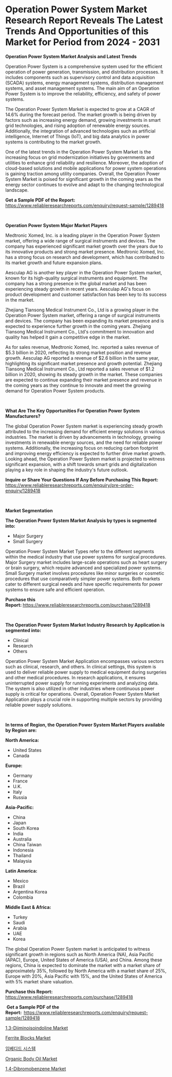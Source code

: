 <p><h1>Operation Power System Market Research Report Reveals The Latest Trends And Opportunities of this Market for Period from 2024 - 2031</h1></p><p><strong>Operation Power System Market Analysis and Latest Trends</strong></p>
<p><p>Operation Power System is a comprehensive system used for the efficient operation of power generation, transmission, and distribution processes. It includes components such as supervisory control and data acquisition (SCADA) systems, energy management systems, distribution management systems, and asset management systems. The main aim of an Operation Power System is to improve the reliability, efficiency, and safety of power systems.</p><p>The Operation Power System Market is expected to grow at a CAGR of 14.6% during the forecast period. The market growth is being driven by factors such as increasing energy demand, growing investments in smart grid technologies, and rising adoption of renewable energy sources. Additionally, the integration of advanced technologies such as artificial intelligence, Internet of Things (IoT), and big data analytics in power systems is contributing to the market growth.</p><p>One of the latest trends in the Operation Power System Market is the increasing focus on grid modernization initiatives by governments and utilities to enhance grid reliability and resilience. Moreover, the adoption of cloud-based solutions and mobile applications for power system operations is gaining traction among utility companies. Overall, the Operation Power System Market is poised for significant growth in the coming years as the energy sector continues to evolve and adapt to the changing technological landscape.</p></p>
<p><strong>Get a Sample PDF of the Report:&nbsp;</strong> <a href="https://www.reliableresearchreports.com/enquiry/request-sample/1289418">https://www.reliableresearchreports.com/enquiry/request-sample/1289418</a></p>
<p>&nbsp;</p>
<p><strong>Operation Power System Major Market Players</strong></p>
<p><p>Medtronic Xomed, Inc. is a leading player in the Operation Power System market, offering a wide range of surgical instruments and devices. The company has experienced significant market growth over the years due to its innovative products and strong market presence. Medtronic Xomed, Inc. has a strong focus on research and development, which has contributed to its market growth and future expansion plans.</p><p>Aesculap AG is another key player in the Operation Power System market, known for its high-quality surgical instruments and equipment. The company has a strong presence in the global market and has been experiencing steady growth in recent years. Aesculap AG's focus on product development and customer satisfaction has been key to its success in the market.</p><p>Zhejiang Tiansong Medical Instrument Co., Ltd is a growing player in the Operation Power System market, offering a range of surgical instruments and devices. The company has been expanding its market presence and is expected to experience further growth in the coming years. Zhejiang Tiansong Medical Instrument Co., Ltd's commitment to innovation and quality has helped it gain a competitive edge in the market.</p><p>As for sales revenue, Medtronic Xomed, Inc. reported a sales revenue of $5.3 billion in 2020, reflecting its strong market position and revenue growth. Aesculap AG reported a revenue of $2.6 billion in the same year, highlighting its significant market presence and growth potential. Zhejiang Tiansong Medical Instrument Co., Ltd reported a sales revenue of $1.2 billion in 2020, showing its steady growth in the market. These companies are expected to continue expanding their market presence and revenue in the coming years as they continue to innovate and meet the growing demand for Operation Power System products.</p></p>
<p>&nbsp;</p>
<p><strong>What Are The Key Opportunities For Operation Power System Manufacturers?</strong></p>
<p><p>The global Operation Power System market is experiencing steady growth attributed to the increasing demand for efficient energy solutions in various industries. The market is driven by advancements in technology, growing investments in renewable energy sources, and the need for reliable power systems. Additionally, the increasing focus on reducing carbon footprint and improving energy efficiency is expected to further drive market growth. Looking ahead, the Operation Power System market is projected to witness significant expansion, with a shift towards smart grids and digitalization playing a key role in shaping the industry's future outlook.</p></p>
<p><strong>Inquire or Share Your Questions If Any Before Purchasing This Report:</strong> <a href="https://www.reliableresearchreports.com/enquiry/pre-order-enquiry/1289418">https://www.reliableresearchreports.com/enquiry/pre-order-enquiry/1289418</a></p>
<p>&nbsp;</p>
<p><strong>Market Segmentation</strong></p>
<p><strong>The Operation Power System Market Analysis by types is segmented into:</strong></p>
<p><ul><li>Major Surgery</li><li>Small Surgery</li></ul></p>
<p><p>Operation Power System Market Types refer to the different segments within the medical industry that use power systems for surgical procedures. Major Surgery market includes large-scale operations such as heart surgery or brain surgery, which require advanced and specialized power systems. Small Surgery market involves procedures like minor surgeries or cosmetic procedures that use comparatively simpler power systems. Both markets cater to different surgical needs and have specific requirements for power systems to ensure safe and efficient operation.</p></p>
<p><strong>Purchase this Report:&nbsp;</strong><a href="https://www.reliableresearchreports.com/purchase/1289418">https://www.reliableresearchreports.com/purchase/1289418</a></p>
<p>&nbsp;</p>
<p><strong>The Operation Power System Market Industry Research by Application is segmented into:</strong></p>
<p><ul><li>Clinical</li><li>Research</li><li>Others</li></ul></p>
<p><p>Operation Power System Market Application encompasses various sectors such as clinical, research, and others. In clinical settings, this system is used to deliver reliable power supply to medical equipment during surgeries and other medical procedures. In research applications, it ensures uninterrupted power supply for running experiments and analyzing data. The system is also utilized in other industries where continuous power supply is critical for operations. Overall, Operation Power System Market Application plays a crucial role in supporting multiple sectors by providing reliable power supply solutions.</p></p>
<p>&nbsp;</p>
<p><strong>In terms of Region, the Operation Power System Market Players available by Region are:</strong></p>
<p>
    <p> <strong> North America: </strong>
        <ul>
            <li>United States</li>
            <li>Canada</li>
        </ul>
        </p> 
    <p> <strong> Europe: </strong>
        <ul>
            <li>Germany</li>
            <li>France</li>
            <li>U.K.</li>
            <li>Italy</li>
            <li>Russia</li>
        </ul>
        </p> 
    <p> <strong> Asia-Pacific: </strong>
        <ul>
            <li>China</li>
            <li>Japan</li>
            <li>South Korea</li>
            <li>India</li>
            <li>Australia</li>
            <li>China Taiwan</li>
            <li>Indonesia</li>
            <li>Thailand</li>
            <li>Malaysia</li>
        </ul>
        </p> 
    <p> <strong> Latin America: </strong>
        <ul>
            <li>Mexico</li>
            <li>Brazil</li>
            <li>Argentina Korea</li>
            <li>Colombia</li>
        </ul>
        </p> 
    <p> <strong> Middle East & Africa: </strong>
        <ul>
            <li>Turkey</li>
            <li>Saudi</li>
            <li>Arabia</li>
            <li>UAE</li>
            <li>Korea</li>
        </ul>
    </p>
    </p>
<p><p>The global Operation Power System market is anticipated to witness significant growth in regions such as North America (NA), Asia Pacific (APAC), Europe, United States of America (USA), and China. Among these regions, China is expected to dominate the market with a market share of approximately 35%, followed by North America with a market share of 25%, Europe with 20%, Asia Pacific with 15%, and the United States of America with 5% market share valuation.</p></p>
<p><strong>Purchase this Report: </strong><a href="https://www.reliableresearchreports.com/purchase/1289418">https://www.reliableresearchreports.com/purchase/1289418</a></p>
<p>&nbsp;<strong>Get a Sample PDF of the Report:&nbsp;&nbsp;</strong><a href="https://www.reliableresearchreports.com/enquiry/request-sample/1289418">https://www.reliableresearchreports.com/enquiry/request-sample/1289418</a></p>
<p><strong></strong></p>
<p><p><a href="https://florentine-yuzu-f42.notion.site/1-3-Diiminoisoindoline-Market-with-the-goal-of-estimating-the-market-size-and-future-growth-potentia-1f27d46857f5438fb2c490072c5801bf">1,3-Diiminoisoindoline Market</a></p><p><a href="https://view.publitas.com/reportprime-1/ferrite-blocks-market-a-comprehensive-report-of-its-market-share-growth-trends-2024-2031/">Ferrite Blocks Market</a></p><p><a href="https://github.com/laholand/Market-Research-Report-List-2/blob/main/7603518185174.md">임베디드 시스템</a></p><p><a href="https://view.publitas.com/reportprime-1/organic-body-oil-market-analysis-and-market-size-global-industry-overview-market-segmentation-and-forecast-2024-to-2031/">Organic Body Oil Market</a></p><p><a href="https://fuschia-pecorino-a6d.notion.site/1-4-Dibromobenzene-Market-Research-Report-Reveals-The-Latest-Trends-And-Opportunities-of-this-Market-8b8d404bfb0f424e94f545d390344244">1,4-Dibromobenzene Market</a></p></p>